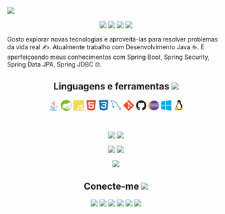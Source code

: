 <p align="center">
 
</p align="center">
<img src="https://github.com/CR10L02k/imagens/blob/main/banner.gif" />

<p align="center">
 
 <img src="https://badges.pufler.dev/visits/CR10L02k/CR10L02k"/> 
 <img src="https://badges.pufler.dev/years/CR10L02k"/>
 <img src="https://badges.pufler.dev/repos/CR10L02k"/>
 <img src="https://badges.pufler.dev/commits/monthly/CR10L02k" />

</p>

<p align="center">
 
Gosto explorar novas tecnologias e aproveitá-las para resolver problemas da vida real ✍. Atualmente trabalho com Desenvolvimento Java ☕. E aperfeiçoando meus conhecimentos com Spring Boot, Spring Security, Spring Data JPA, Spring JDBC 🤓.
</p>  

<h2 align="center">Linguagens e ferramentas <img src="https://github.com/ritik307/ritik307/blob/main/images/laptop.gif" width="50"></h2>

<p align="center">
 <img height="26em" src="https://github.com/CR10L02k/imagens/blob/main/icons/java/java-original.svg"/>
 <img height="25em" src="https://github.com/CR10L02k/imagens/blob/main/icons/spring/spring-original.svg"/>
 <img height="25em" src="https://github.com/CR10L02k/imagens/blob/main/icons/javascript/javascript-plain.svg"/>
 <img height="25em" src="https://github.com/CR10L02k/imagens/blob/main/icons/html5/html5-plain.svg"/>
 <img height="25em" src="https://github.com/CR10L02k/imagens/blob/main/icons/css3/css3-plain.svg"/>
 <img height="25em" src="https://github.com/CR10L02k/imagens/blob/main/icons/mysql/mysql-plain.svg"/>
 <img height="25em" src="https://github.com/CR10L02k/imagens/blob/main/icons/git/git-plain.svg"/>
 <img height="25em" src="https://github.com/CR10L02k/imagens/blob/main/icons/github/github-original.svg"/>
 <img height="25em" src="https://github.com/CR10L02k/imagens/blob/main/icons/eclipse/eclipse.svg"/>
 <img height="25em" src="https://github.com/CR10L02k/imagens/blob/main/icons/windows8/windows8-original.svg"/>
 <img height="25em" src="https://github.com/CR10L02k/imagens/blob/main/icons/linux/linux-original.svg"/>

</p>

<!--
<h2 align="center">
  Estatisticas do Github
</h2>
 -->
 
<br>

<p align = "center">
 <img height="160em"  src = "https://github-readme-stats.vercel.app/api?username=CR10L02k&show_icons=true&theme=dark">
 <img height="160em"  src="https://github-readme-streak-stats.herokuapp.com/?user=CR10L02k&show_icons=true&locale=en&layout=compact&theme=dark" />
  
</p>

<p align = "center">
 <img height="220em" src = "https://github-readme-stats.vercel.app/api/top-langs/?username=CR10L02k&theme=dark">
 <img height="120em" src = "https://github-readme-stats.vercel.app/api/wakatime?username=JoseVictorVieira&layout=compact&hide_title=true&theme=dark">
</p> 

<p align = "center">
 <img height="380em" src="https://activity-graph.herokuapp.com/graph?username=CR10L02k&theme=xcode">
</p> 


<h2 align="center">Conecte-me <img src="https://media0.giphy.com/media/jqNPzdTTxQfOgOqpO4/source.gif" width="50"></h2>

<p align="center">
<a href="https://www.instagram.com/_victorvieira2k/" target="_blank"><img height="25em" src="https://img.shields.io/badge/-Instagram-af4c4d?style=flat-square&logo=Instagram&logoColor=white&link=https://www.instagram.com/_victorvieira2k/"></a>
<a href="contato.josevictorvieira@gmail.com"><img height="25em" src="https://img.shields.io/badge/-Gmail-db4a39?style=flat-square&logo=Gmail&logoColor=white&link=contato.josevictorvieira@gmail.com"></a>
<a href="https://www.linkedin.com/in/josevictorvieira/"><img height="25em" src="https://img.shields.io/badge/-Linkedin-0e76a8?style=flat-square&logo=Linkedin&logoColor=white&link=https://www.linkedin.com/in/josevictorvieira/"></a>
<a href="https://twitter.com/josevictor2k"><img height="25em" src="https://img.shields.io/badge/-Twitter-00acee?style=flat-square&logo=twitter&logoColor=white&link=https://twitter.com/josevictor2k"></a>
<a href=""><img height="25em" src="https://img.shields.io/badge/-YouTube-B2071D?style=flat-square&logo=YouTube&logoColor=white&link="></a>
<a href="https://linktr.ee/josevictorsantos"><img height="25em" src="https://img.shields.io/badge/-Linktree-65da65?style=flat-square&logo=linktree&logoColor=white&link=https://linktr.ee/josevictorsantos"></a>
</p>
